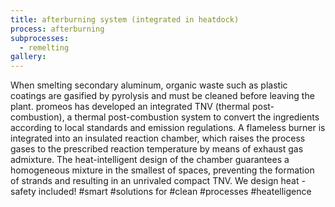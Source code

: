 ```yaml
---
title: afterburning system (integrated in heatdock)
process: afterburning
subprocesses:
  - remelting
gallery:
---
```


When smelting secondary aluminum, organic waste such as plastic coatings are gasified by pyrolysis and must be cleaned before leaving the plant. promeos has developed an integrated TNV (thermal post-combustion), a thermal post-combustion system to convert the ingredients according to local standards and emission regulations. A flameless burner is integrated into an insulated reaction chamber, which raises the process gases to the prescribed reaction temperature by means of exhaust gas admixture. The heat-intelligent design of the chamber guarantees a homogeneous mixture in the smallest of spaces, preventing the formation of strands and resulting in an unrivaled compact TNV. We design heat - safety included!  #smart #solutions for #clean #processes #heatelligence


